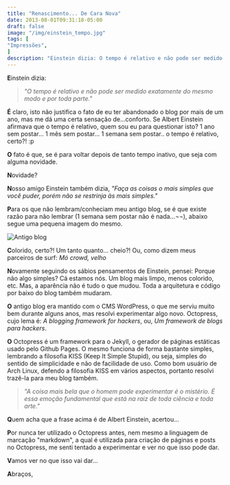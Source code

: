 ```yaml
---
title: "Renascimento... De Cara Nova"
date: 2013-08-01T09:31:18-05:00
draft: false
image: "/img/einstein_tempo.jpg"
tags: [
"Impressões",
]
description: "Einstein dizia: O tempo é relativo e não pode ser medido exatamente do mesmo modo e por toda parte. - Portanto, quem sou eu para julgar?"
---
```

**E**instein dizia:

> *"O tempo é relativo e não pode ser medido exatamente do mesmo modo e por toda parte."*

**É** claro, isto não justifica o fato de eu ter abandonado o blog por mais de um ano, mas me dá uma certa sensação de...conforto. Se Albert Einstein afirmava que o tempo é relativo, quem sou eu para questionar isto? 1 ano sem postar... 1 mês sem postar... 1 semana sem postar.. o tempo é relativo, certo?! :p

**O** fato é que, se é para voltar depois de tanto tempo inativo, que seja com alguma novidade.

**N**ovidade?

**N**osso amigo Einstein também dizia, *"Faça as coisas o mais simples que você puder, porém não se restrinja às mais simples."*

**P**ara os que não lembram/conheciam meu antigo blog, se é que existe razão para não lembrar (1 semana sem postar não é nada...¬¬), abaixo segue uma pequena imagem do mesmo.

![Antigo blog](/img/old_blog.png)

**C**olorido, certo?! Um tanto quanto... cheio?! Ou, como dizem meus parceiros de surf: *Mó crowd, velho*

**N**ovamente seguindo os sábios pensamentos de Einstein, pensei: Porque não algo simples? Cá estamos nós. Um blog mais limpo, menos colorido, etc. Mas, a aparência não é tudo o que mudou. Toda a arquitetura e código por baixo do blog também mudaram.

**O** antigo blog era mantido com o CMS WordPress, o que me serviu muito bem durante alguns anos, mas resolvi experimentar algo novo. Octopress, cujo lema é: *A blogging framework for hackers*, ou, *Um framework de blogs para hackers*.

**O** Octopress é um framework para o Jekyll, o gerador de páginas estáticas usado pelo Github Pages. O mesmo funciona de forma bastante simples, lembrando a filosofia KISS (Keep It Simple Stupid), ou seja, simples do sentido de simplicidade e não de facilidade de uso. Como bom usuário de Arch Linux, defendo a filosofia KISS em vários aspectos, portanto resolvi trazê-la para meu blog também.

>*"A coisa mais bela que o homem pode experimentar é o mistério. É essa emoção fundamental que está na raiz de toda ciência e toda arte."*

**Q**uem acha que a frase acima é de Albert Einstein, acertou...

**P**or nunca ter utilizado o Octopress antes, nem mesmo a linguagem de marcação "markdown", a qual é utilizada para criação de páginas e posts no Octopress, me senti tentado a experimentar e ver no que isso pode dar.

**V**amos ver no que isso vai dar...

**A**braços,
